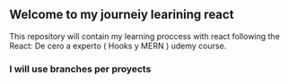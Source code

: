 ## Welcome to my journeiy learining react
This repository will contain my learning proccess with react following the React: De cero a experto ( Hooks y MERN ) udemy course.

### I will use branches per proyects